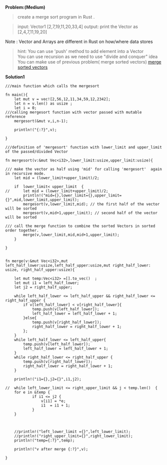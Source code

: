 **Problem:(Medium)**

> create a merge sort program in Rust .

> input: Vector1 [2,7,19,11,20,33,4]
> output: print the Vector as [2,4,7,11,19,20]

Note : Vector and Arrays are different in Rust on how/where data stores

>hint: You can use 'push' method to add element into a Vector<br>
>      You can use recursion as we need to use "divide and conquer" idea<br>
>      You can make use of previous problem( merge sorted vectors)  <a href="rust_merge_sortedvectors.html">merge sorted vectors</a>



 
 

**Solution1**

```
///main function which calls the mergesort

fn main(){
	let mut v = vec![2,56,12,11,34,59,12,2342];
	let n = v.len() as usize ;
	let i = 0;
///calling mergesort function with vector passed with mutable reference
	mergesort(&mut v,i,n-1);
	
	println!("{:?}",v);

}

///definition of 'mergesort' function with lower_limit and upper_limit of the passed/divided Vector

fn mergesort(v:&mut Vec<i32>,lower_limit:usize,upper_limit:usize){
	
/// make the vector as half using 'mid' for calling 'mergesort'	 again in recursive mode.
	let mid = (lower_limit+upper_limit)/2;

	if  lower_limit< upper_limit  {
//		let mid = (lower_limit+upper_limit)/2;
		println!("mid={},lower_limit={},upper_limit={}",mid,lower_limit,upper_limit);
		mergesort(v,lower_limit,mid); // the first half of the vector will be sorted 
		mergesort(v,mid+1,upper_limit); // second half of the vector will be sorted

/// call the merge function to combine the sorted Vectors in sorted order together.		
		merge(v,lower_limit,mid,mid+1,upper_limit);
	}

}

		
fn merge(v:&mut Vec<i32>,mut left_half_lower:usize,left_half_upper:usize,mut right_half_lower: usize, right_half_upper:usize){

	let mut temp:Vec<i32> =[].to_vec()  ;
	let mut i1 = left_half_lower;
	let j2 = right_half_upper;

	while left_half_lower <= left_half_upper && right_half_lower <= right_half_upper {
		if v[left_half_lower] < v[right_half_lower]{
			temp.push(v[left_half_lower]);
			left_half_lower = left_half_lower + 1;
		}else{
		   	temp.push(v[right_half_lower]);
		 	right_half_lower = right_half_lower + 1;
		};
	}
	while left_half_lower <= left_half_upper{
		temp.push(v[left_half_lower]);
		left_half_lower = left_half_lower + 1;
	}
	while right_half_lower <= right_half_upper {
		temp.push(v[right_half_lower]);
		right_half_lower = right_half_lower + 1;
	}

	println!("i1={},j2={}",i1,j2);

//	while left_lower_limit <= right_upper_limit && j < temp.len()  {
	for e in &temp {
			if i1 <= j2 {
				v[i1] = *e;
				i1  = i1 + 1;
			}
	}

	
	
	//println!("left_lower_limit ={}",left_lower_limit);
	//println!("right_upper_limit={}",right_lower_limit);
	println!("temp={:?}",temp);
		
	println!("v after merge {:?}",v);

}






     
```
